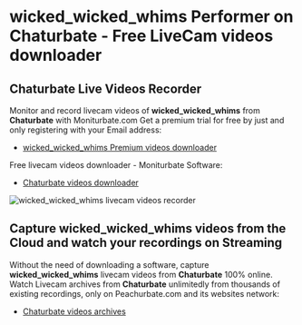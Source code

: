 # wicked_wicked_whims Performer on Chaturbate - Free LiveCam videos downloader

## Chaturbate Live Videos Recorder

Monitor and record livecam videos of **wicked_wicked_whims** from **Chaturbate** with Moniturbate.com
Get a premium trial for free by just and only registering with your Email address:
* [wicked_wicked_whims Premium videos downloader](https://moniturbate.com/request-demo-licence-key.html)

Free livecam videos downloader - Moniturbate Software:
* [Chaturbate videos downloader](https://moniturbate.com/moniturbate-download-software.html)

![wicked_wicked_whims livecam videos recorder](https://peachurnet.com/templates/moniturbate-software.png)


## Capture wicked_wicked_whims videos from the Cloud and watch your recordings on Streaming

Without the need of downloading a software, capture **wicked_wicked_whims** livecam videos from **Chaturbate** 100% online.
Watch Livecam archives from **Chaturbate** unlimitedly from thousands of existing recordings, only on Peachurbate.com and its websites network:
* [Chaturbate videos archives](https://peachurnet.com/)
